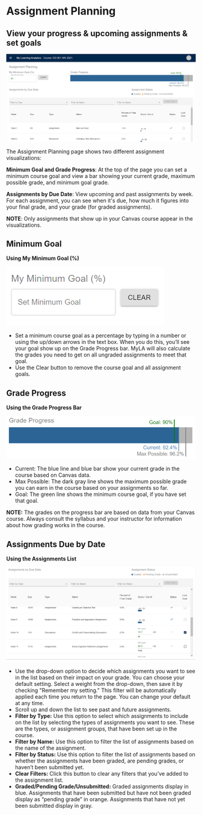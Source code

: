 # Assignment Planning
## View your progress & upcoming assignments & set goals
![Assignment Planning view](../_assets/MyLA_AssignmentPlanningOverview.png)

The Assignment Planning page shows two different assignment visualizations:

**Minimum Goal and Grade Progress**: At the top of the page you can set a minimum course goal and view a bar showing your current grade, maximum possible grade, and minimum goal grade.

**Assignments by Due Date**: View upcoming and past assignments by week. For each assignment, you can see when it's due, how much it figures into your final grade, and your grade (for graded assignments).

**NOTE**: Only assignments that show up in your Canvas course appear in the visualizations.

## Minimum Goal
**Using My Minimum Goal (%)**

![minimum goal setting](../_assets/MyLA_AP_CourseGoal.png)

* Set a minimum course goal as a percentage by typing in a number or using the up/down arrows in the text box. When you do this, you’ll see your goal show up on the Grade Progress bar. MyLA will also calculate the grades you need to get on all ungraded assignments to meet that goal.
* Use the Clear button to remove the course goal and all assignment goals.

## Grade Progress
**Using the Grade Progress Bar**

![grade progress bar](../_assets/MyLA_AP_ProgressBar.png)

* Current: The blue line and blue bar show your current grade in the course based on Canvas data.
* Max Possible: The dark gray line shows the maximum possible grade you can earn in the course based on your assignments so far.
* Goal: The green line shows the minimum course goal, if you have set that goal.

**NOTE:** The grades on the progress bar are based on data from your Canvas course. Always consult the syllabus and your instructor for information about how grading works in the course.

## Assignments Due by Date
**Using the Assignments List**

![assignment list](../_assets/MyLA_AP_AssignmentList.png)

* Use the drop-down option to decide which assignments you want to see in the list based on their impact on your grade. You can choose your default setting. Select a weight from the drop-down, then save it by checking "Remember my setting." This filter will be automatically applied each time you return to the page. You can change your default at any time.
* Scroll up and down the list to see past and future assignments.
* **Filter by Type:** Use this option to select which assignments to include on the list by selecting the types of assignments you want to see. These are the types, or assignment groups, that have been set up in the course.
* **Filter by Name:** Use this option to filter the list of assignments based on the name of the assignment.
* **Filter by Status:** Use this option to filter the list of assignments based on whether the assignments have been graded, are pending grades, or haven’t been submitted yet.
* **Clear Filters:** Click this button to clear any filters that you’ve added to the assignment list.
* **Graded/Pending Grade/Unsubmitted:** Graded assignments display in blue. Assignments that have been submitted but have not been graded display as “pending grade” in orange. Assignments that have not yet been submitted display in gray.